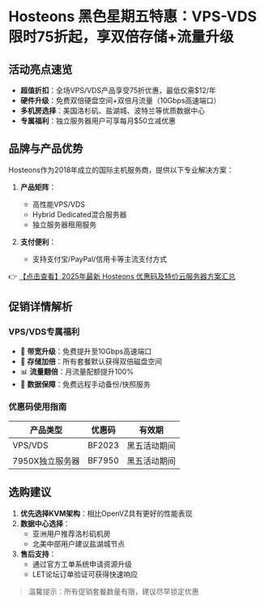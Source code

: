 # Hosteons 黑色星期五特惠：VPS-VDS 限时75折起，享双倍存储+流量升级

## 活动亮点速览

- **超值折扣**：全场VPS/VDS产品享受75折优惠，最低仅需$12/年
- **硬件升级**：免费双倍硬盘空间+双倍月流量（10Gbps高速端口）
- **多机房选择**：美国洛杉矶、盐湖城、波特兰等优质数据中心
- **专属福利**：独立服务器用户可享每月$50立减优惠

## 品牌与产品优势

Hosteons作为2018年成立的国际主机服务商，提供以下专业解决方案：

1. **产品矩阵**：
   - 高性能VPS/VDS
   - Hybrid Dedicated混合服务器
   - 独立服务器租用服务

2. **支付便利**：
   - 支持支付宝/PayPal/信用卡等主流支付方式

👉 [【点击查看】2025年最新 Hosteons 优惠码及特价云服务器方案汇总](https://bit.ly/hosteons)

## 促销详情解析

### VPS/VDS专属福利
- 🚀 **带宽升级**：免费提升至10Gbps高速端口
- 💾 **存储加倍**：所有套餐默认获得双倍磁盘空间
- 📊 **流量翻倍**：月流量配额提升100%
- 🔄 **数据保障**：免费远程手动备份/快照服务

### 优惠码使用指南
| 产品类型       | 优惠码     | 有效期       |
|----------------|------------|--------------|
| VPS/VDS        | BF2023     | 黑五活动期间 |
| 7950X独立服务器| BF7950     | 黑五活动期间 |

## 选购建议

1. **优先选择KVM架构**：相比OpenVZ具有更好的性能表现
2. **数据中心选择**：
   - 亚洲用户推荐洛杉矶机房
   - 北美中部用户建议盐湖城节点
3. **售后支持**：
   - 通过官方工单系统申请资源升级
   - LET论坛订单验证可获得快速响应

> 温馨提示：所有促销套餐数量有限，建议尽早锁定优惠